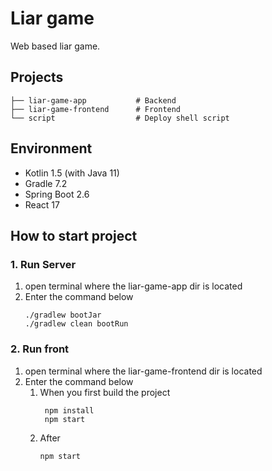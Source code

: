 # Liar game

Web based liar game.

## Projects

```
├── liar-game-app           # Backend
├── liar-game-frontend      # Frontend
└── script                  # Deploy shell script
```

## Environment

- Kotlin 1.5 (with Java 11)
- Gradle 7.2
- Spring Boot 2.6
- React 17

## How to start project

### 1. Run Server

1. open terminal where the liar-game-app dir is located
2. Enter the command below
   ```
   ./gradlew bootJar
   ./gradlew clean bootRun
   ```

### 2. Run front

1. open terminal where the liar-game-frontend dir is located
2. Enter the command below
   1. When you first build the project
      ```
       npm install
       npm start
      ```
   2. After
      ```
      npm start
      ```
